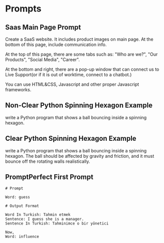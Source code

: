 # Prompts

## Saas Main Page Prompt

Create a SaaS website. It includes product images on main page. At the bottom of this page, include communication info.

At the top of this page, there are some tabs such as: "Who are we?", "Our Products", "Social Media", "Career".

At the bottom and right, there are a pop-up window that can connect us to Live Support(or if it is out of worktime, connect to a chatbot.)

You can use HTML&CSS, Javascript and other proper Javascript frameworks.

## Non-Clear Python Spinning Hexagon Example

write a Python program that shows a ball bouncing inside a spinning hexagon.

## Clear Python Spinning Hexagon Example

write a Python program that shows a ball bouncing inside a spinning hexagon. The ball should be affected by gravity and friction, and it must bounce off the rotating walls realistically.

## PromptPerfect First Prompt

```
# Prompt 

Word: guess

# Output Format

Word In Turkish: Tahmin etmek
Sentence: I guess she is a manager.
Sentence In Turkish: Tahminimce o bir yönetici

Now,
Word: influence
```
